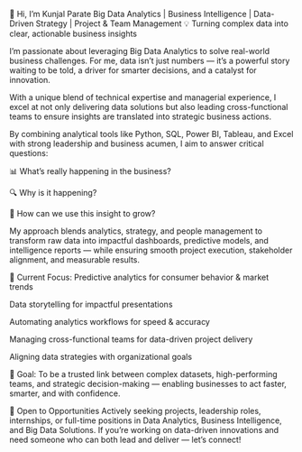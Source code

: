 👋 Hi, I’m Kunjal Parate
Big Data Analytics | Business Intelligence | Data-Driven Strategy | Project & Team Management
💡 Turning complex data into clear, actionable business insights

I’m passionate about leveraging Big Data Analytics to solve real-world business challenges. For me, data isn’t just numbers — it’s a powerful story waiting to be told, a driver for smarter decisions, and a catalyst for innovation.

With a unique blend of technical expertise and managerial experience, I excel at not only delivering data solutions but also leading cross-functional teams to ensure insights are translated into strategic business actions.

By combining analytical tools like Python, SQL, Power BI, Tableau, and Excel with strong leadership and business acumen, I aim to answer critical questions:

📊 What’s really happening in the business?

🔍 Why is it happening?

🚀 How can we use this insight to grow?

My approach blends analytics, strategy, and people management to transform raw data into impactful dashboards, predictive models, and intelligence reports — while ensuring smooth project execution, stakeholder alignment, and measurable results.

🔭 Current Focus:
Predictive analytics for consumer behavior & market trends

Data storytelling for impactful presentations

Automating analytics workflows for speed & accuracy

Managing cross-functional teams for data-driven project delivery

Aligning data strategies with organizational goals

🎯 Goal: To be a trusted link between complex datasets, high-performing teams, and strategic decision-making — enabling businesses to act faster, smarter, and with confidence.

📌 Open to Opportunities
Actively seeking projects, leadership roles, internships, or full-time positions in Data Analytics, Business Intelligence, and Big Data Solutions.
If you’re working on data-driven innovations and need someone who can both lead and deliver — let’s connect!
